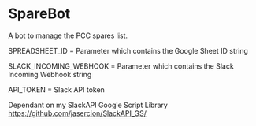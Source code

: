 # SpareBot
A bot to manage the PCC spares list.

SPREADSHEET_ID = Parameter which contains the Google Sheet ID string

SLACK_INCOMING_WEBHOOK = Parameter which contains the Slack Incoming Webhook string

API_TOKEN = Slack API token

Dependant on my SlackAPI Google Script Library https://github.com/jasercion/SlackAPI_GS/
